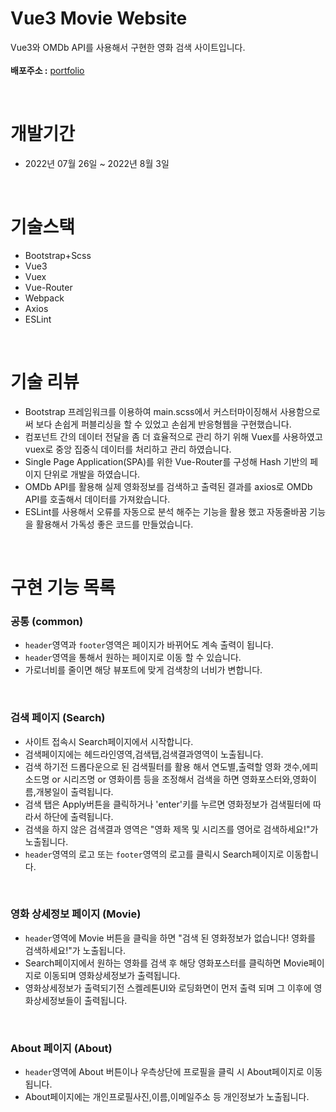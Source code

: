 # Vue3 Movie Website
Vue3와 OMDb API를 사용해서 구현한 영화 검색 사이트입니다.</br>
</br>
<strong>배포주소 :</strong> <a href="vue-moviesearch.netlify.app" title="웹사이트로 이동" target="_blank">portfolio</a>

</br>

# 개발기간 
- 2022년 07월 26일 ~ 2022년 8월 3일

</br>

# 기술스택 
- Bootstrap+Scss
- Vue3
- Vuex
- Vue-Router
- Webpack
- Axios
- ESLint

</br>

# 기술 리뷰
- Bootstrap 프레임워크를 이용하여 main.scss에서 커스터마이징해서 사용함으로써 보다 손쉽게 퍼블리싱을 할 수 있었고 손쉽게 반응형웹을 구현했습니다. 
- 컴포넌트 간의 데이터 전달을 좀 더 효율적으로 관리 하기 위해 Vuex를 사용하였고 vuex로 중앙 집중식 데이터를 처리하고 관리 하였습니다.
- Single Page Application(SPA)를 위한 Vue-Router를 구성해 Hash 기반의 페이지 단위로 개발을 하였습니다.
- OMDb API를 활용해 실제 영화정보를 검색하고 출력된 결과를 axios로 OMDb API를 호출해서 데이터를 가져왔습니다.
- ESLint를 사용해서 오류를 자동으로 분석 해주는 기능을 활용 했고 자동줄바꿈 기능을 활용해서 가독성 좋은 코드를 만들었습니다.

</br>

# 구현 기능 목록

### 공통 (common)
- `header`영역과 `footer`영역은 페이지가 바뀌어도 계속 출력이 됩니다.
- `header`영역을 통해서 원하는 페이지로 이동 할 수 있습니다.
- 가로너비를 줄이면 해당 뷰포트에 맞게 검색창의 너비가 변합니다.

</br>

### 검색 페이지 (Search) 
- 사이트 접속시 Search페이지에서 시작합니다.
- 검색페이지에는 헤드라인영역,검색탭,검색결과영역이 노출됩니다.
- 검색 하기전 드롭다운으로 된 검색필터를 활용 해서 연도별,출력할 영화 갯수,에피소드명 or 시리즈명 or 영화이름 등을 조정해서 검색을 하면 영화포스터와,영화이름,개봉일이 출력됩니다.
- 검색 탭은 Apply버튼을 클릭하거나 'enter'키를 누르면 영화정보가 검색필터에 따라서 하단에 출력됩니다.
- 검색을 하지 않은 검색결과 영역은 "영화 제목 및 시리즈를 영어로 검색하세요!"가 노출됩니다.
- `header`영역의 로고 또는 `footer`영역의 로고를 클릭시 Search페이지로 이동합니다.

</br>

### 영화 상세정보 페이지 (Movie)
- `header`영역에 Movie 버튼을 클릭을 하면 "검색 된 영화정보가 없습니다! 영화를 검색하세요!"가 노출됩니다.
- Search페이지에서 원하는 영화를 검색 후 해당 영화포스터를 클릭하면 Movie페이지로 이동되며 영화상세정보가 출력됩니다.
- 영화상세정보가 출력되기전 스켈레톤UI와 로딩화면이 먼저 출력 되며 그 이후에 영화상세정보들이 출력됩니다.

</br>

### About 페이지 (About)
- `header`영역에 About 버튼이나 우측상단에 프로필을 클릭 시 About페이지로 이동 됩니다.
- About페이지에는 개인프로필사진,이름,이메일주소 등 개인정보가 노출됩니다.




